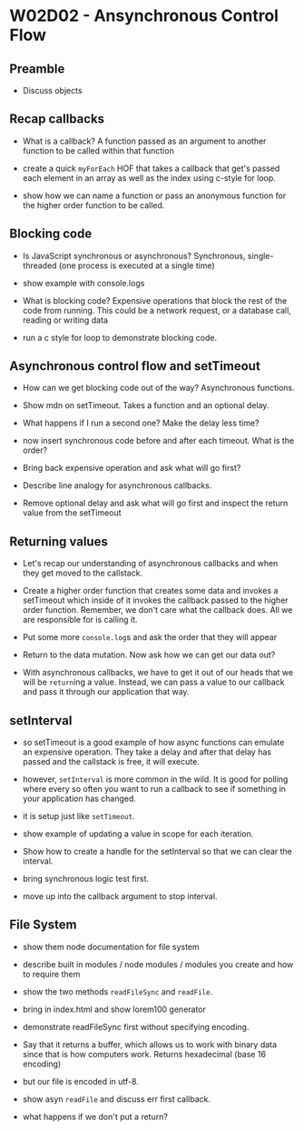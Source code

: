 # W02D02 - Ansynchronous Control Flow

## Preamble
- Discuss objects

## Recap callbacks
- What is a callback? A function passed as an argument to another function to be called within that function

- create a quick `myForEach` HOF that takes a callback that get's passed each element in an array as well as the index using c-style for loop.

- show how we can name a function or pass an anonymous function for the higher order function to be called.

## Blocking code

- Is JavaScript synchronous or asynchronous? Synchronous, single-threaded (one process is executed at a single time)

- show example with console.logs

- What is blocking code? Expensive operations that block the rest of the code from running. This could be a network request, or a database call, reading or writing data

- run a c style for loop to demonstrate blocking code. 


## Asynchronous control flow and setTimeout
- How can we get blocking code out of the way? Asynchronous functions.

- Show mdn on setTimeout. Takes a function and an optional delay.

- What happens if I run a second one? Make the delay less time? 

- now insert synchronous code before and after each timeout. What is the order?

- Bring back expensive operation and ask what will go first?

- Describe line analogy for asynchronous callbacks.

- Remove optional delay and ask what will go first and inspect the return value from the setTimeout

## Returning values

- Let's recap our understanding of asynchronous callbacks and when they get moved to the callstack.

- Create a higher order function that creates some data and invokes a setTimeout which inside of it invokes the callback passed to the higher order function. Remember, we don't care what the callback does. All we are responsible for is calling it.

- Put some more `console.log`s and ask the order that they will appear

- Return to the data mutation. Now ask how we can get our data out?

- With asynchronous callbacks, we have to get it out of our heads that we will be `return`ing a value. Instead, we can pass a value to our callback and pass it through our application that way.

## setInterval

- so setTimeout is a good example of how async functions can emulate an expensive operation. They take a delay and after that delay has passed and the callstack is free, it will execute.

- however, `setInterval` is more common in the wild. It is good for polling where every so often you want to run a callback to see if something in your application has changed.

- it is setup just like `setTimeout`. 

- show example of updating a value in scope for each iteration.

- Show how to create a handle for the setInterval so that we can clear the interval.

- bring synchronous logic test first.

- move up into the callback argument to stop interval.

## File System

- show them node documentation for file system

- describe built in modules / node modules / modules you create and how to require them

- show the two methods `readFileSync` and `readFile`.

- bring in index.html and show lorem100 generator

- demonstrate readFileSync first without specifying encoding. 

- Say that it returns a buffer, which allows us to work with binary data since that is how computers work. Returns hexadecimal (base 16 encoding)

- but our file is encoded in utf-8.

- show asyn `readFile` and discuss err first callback.

- what happens if we don't put a return?